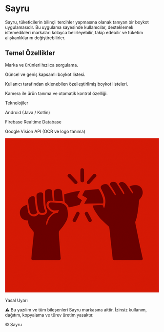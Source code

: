 # Sayru

Sayru, tüketicilerin bilinçli tercihler yapmasına olanak tanıyan bir boykot uygulamasıdır. Bu uygulama sayesinde kullanıcılar, desteklemek istemedikleri markaları kolayca belirleyebilir, takip edebilir ve tüketim alışkanlıklarını değiştirebilirler.

## Temel Özellikler

Marka ve ürünleri hızlıca sorgulama.

Güncel ve geniş kapsamlı boykot listesi.

Kullanıcı tarafından eklenebilen özelleştirilmiş boykot listeleri.

Kamera ile ürün tanıma ve otomatik kontrol özelliği.

Teknolojiler

Android (Java / Kotlin)

Firebase Realtime Database

Google Vision API (OCR ve logo tanıma)

![image alt](https://github.com/Efe-Bostanci/Sayru/blob/b7910c02fba74c261f0dce0c9f6b7240d35d8097/logo.png)

Yasal Uyarı

⚠️ Bu yazılım ve tüm bileşenleri Sayru markasına aittir. İzinsiz kullanım, dağıtım, kopyalama ve türev üretim yasaktır.

© Sayru
